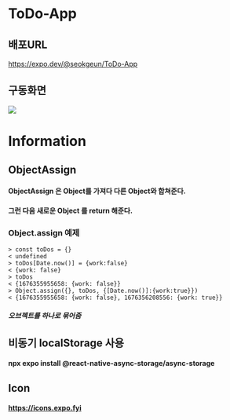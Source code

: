 # ToDo-App
## 배포URL
https://expo.dev/@seokgeun/ToDo-App
## 구동화면
<img src="https://user-images.githubusercontent.com/108771927/218752328-925b74a1-d199-423c-92b6-bed99a3e36ab.gif">

# Information
## ObjectAssign
#### ObjectAssign 은 Object를 가져다 다른 Object와 합쳐준다.
#### 그런 다음 새로운 Object 를 return 해준다.

### Object.assign 예제
    > const toDos = {}
    < undefined
    > toDos[Date.now()] = {work:false}
    < {work: false}
    > toDos
    < {1676355955658: {work: false}}
    > Object.assign({}, toDos, {[Date.now()]:{work:true}})
    < {1676355955658: {work: false}, 1676356208556: {work: true}}
##### 오브젝트를 하나로 묶어줌

## 비동기 localStorage 사용
#### npx expo install @react-native-async-storage/async-storage
## Icon
#### https://icons.expo.fyi
